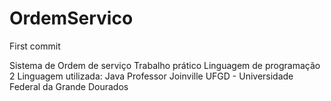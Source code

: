 # OrdemServico
First commit

Sistema de Ordem de serviço
Trabalho prático  Linguagem de programação 2 
Linguagem utilizada: Java
Professor Joinville
UFGD - Universidade Federal da Grande Dourados
